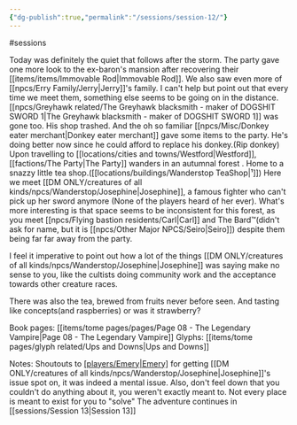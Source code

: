 ```yaml
---
{"dg-publish":true,"permalink":"/sessions/session-12/"}
---
```


#sessions 

Today was definitely the quiet that follows after the storm. 
The party gave one more look to the ex-baron's mansion after recovering their [[items/items/Immovable Rod\|Immovable Rod]].
We also saw even more of [[npcs/Erry Family/Jerry\|Jerry]]'s family. I can't help but point out that every time we meet them, something else seems to be going on in the distance.
[[npcs/Greyhawk related/The Greyhawk blacksmith - maker of DOGSHIT SWORD 1\|The Greyhawk blacksmith - maker of DOGSHIT SWORD 1]] was gone too. His shop trashed. 
And the oh so familiar [[npcs/Misc/Donkey eater merchant\|Donkey eater merchant]] gave some items to the party. He's doing better now since he could afford to replace his donkey.(Rip donkey)
Upon travelling to [[locations/cities and towns/Westford\|Westford]], [[factions/The Party\|The Party]] wanders in an autumnal forest . Home to a snazzy little tea shop.([[locations/buildings/Wanderstop TeaShop\|¹]])
Here we meet [[DM ONLY/creatures of all kinds/npcs/Wanderstop/Josephine\|Josephine]], a famous fighter who can't pick up her sword anymore (None of the players heard of her ever). 
What's more interesting is that space seems to be inconsistent for this forest, as you meet [[npcs/Flying bastion residents/Carl\|Carl]]  and The Bard™️(didn't ask for name, but it is [[npcs/Other Major NPCS/Seiro\|Seiro]]) despite them being far far away from the party.

I feel it imperative to point out how a lot of the things [[DM ONLY/creatures of all kinds/npcs/Wanderstop/Josephine\|Josephine]] was saying make no sense to you, like the cultists doing community work and the acceptance towards other creature races.

There was also the tea, brewed from fruits never before seen. And tasting like concepts(and raspberries) 
or was it strawberry?

Book pages: [[items/tome pages/pages/Page 08 - The Legendary Vampire\|Page 08 - The Legendary Vampire]]
Glyphs: [[items/tome pages/glyph related/Ups and Downs\|Ups and Downs]]

Notes:
Shoutouts to [[players/Emery\|Emery]](bnn) for getting [[DM ONLY/creatures of all kinds/npcs/Wanderstop/Josephine\|Josephine]]'s issue spot on, it was indeed a mental issue.
Also, don't feel down that you couldn't do anything about it, you weren't exactly meant to. Not every place is meant to exist for you to "solve"
The adventure continues in [[sessions/Session 13\|Session 13]]